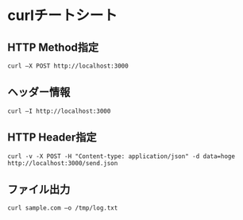 # curlチートシート

## HTTP Method指定
```
curl –X POST http://localhost:3000
```

## ヘッダー情報
```
curl –I http://localhost:3000
```

## HTTP Header指定
```
curl -v -X POST -H "Content-type: application/json" -d data=hoge http://localhost:3000/send.json
```

## ファイル出力
```
curl sample.com –o /tmp/log.txt
```


